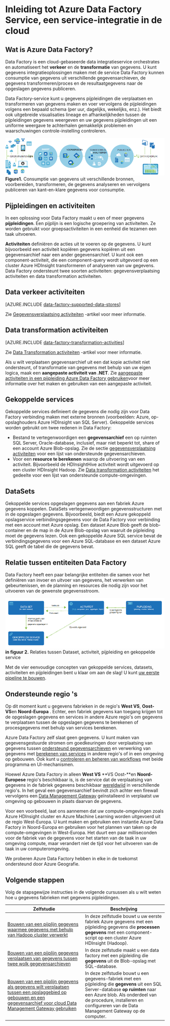 <properties 
    pageTitle="Inleiding tot Data Factory, een service-integratie | Microsoft Azure" 
    description="Meer informatie Azure Data Factory: een wolk integratieservice die orchestrates en verkeer en de transformatie van gegevens wordt geautomatiseerd." 
    keywords="integratie van gegevens, wolk integratie van gegevens, wat is azure data factory"
    services="data-factory" 
    documentationCenter="" 
    authors="sharonlo101" 
    manager="jhubbard" 
    editor="monicar"/>

<tags 
    ms.service="data-factory" 
    ms.workload="data-services" 
    ms.tgt_pltfrm="na" 
    ms.devlang="na" 
    ms.topic="get-started-article" 
    ms.date="09/22/2016" 
    ms.author="shlo"/>

# <a name="introduction-to-azure-data-factory-service-a-data-integration-service-in-the-cloud"></a>Inleiding tot Azure Data Factory Service, een service-integratie in de cloud

## <a name="what-is-azure-data-factory"></a>Wat is Azure Data Factory? 
Data Factory is een cloud-gebaseerde data integratieservice orchestrates en automatiseert het **verkeer** en de **transformatie** van gegevens. U kunt gegevens integratieoplossingen maken met de service Data Factory kunnen consumptie van gegevens uit verschillende gegevensarchieven, de gegevens transformeren/proces en de resultaatgegevens naar de opgeslagen gegevens publiceren. 

Data Factory-service kunt u gegevens pijpleidingen die verplaatsen en transformeren van gegevens maken en voer vervolgens de pijpleidingen volgens een bepaald schema (per uur, dagelijks, wekelijks, enz.). Het biedt ook uitgebreide visualisaties lineage en afhankelijkheden tussen de pijpleidingen gegevens weergeven en uw gegevens pijpleidingen uit een uniforme weergave te achterhalen gemakkelijk problemen en waarschuwingen controle-instelling controleren.

![Diagram: Overzicht van de fabriek, een service-integratie](./media/data-factory-introduction/what-is-azure-data-factory.png)
**Figure1.** Consumptie van gegevens uit verschillende bronnen, voorbereiden, transformeren, de gegevens analyseren en vervolgens publiceren van kant-en-klare gegevens voor consumptie.

## <a name="pipelines-and-activities"></a>Pijpleidingen en activiteiten
In een oplossing voor Data Factory maakt u een of meer gegevens **pijpleidingen**. Een pijplijn is een logische groepering van activiteiten. Ze worden gebruikt voor groepsactiviteiten in een eenheid die tezamen een taak uitvoeren. 

**Activiteiten** definiëren de acties uit te voeren op de gegevens. U kunt bijvoorbeeld een activiteit kopiëren gegevens kopiëren uit een gegevensarchief naar een ander gegevensarchief. U kunt ook een component-activiteit, die een component-query wordt uitgevoerd op een cluster Azure HDInsight transformeren of analyseren van uw gegevens. Data Factory ondersteunt twee soorten activiteiten: gegevensverplaatsing activiteiten en data transformation activiteiten. 
  
## <a name="data-movement-activities"></a>Data verkeer activiteiten 
[AZURE.INCLUDE [data-factory-supported-data-stores](../../includes/data-factory-supported-data-stores.md)]

Zie [Gegevensverplaatsing activiteiten](data-factory-data-movement-activities.md) -artikel voor meer informatie. 

## <a name="data-transformation-activities"></a>Data transformation activiteiten
[AZURE.INCLUDE [data-factory-transformation-activities](../../includes/data-factory-transformation-activities.md)]

Zie [Data Transformation activiteiten](data-factory-data-transformation-activities.md) -artikel voor meer informatie.

Als u wilt verplaatsen gegevensarchief uit een dat kopie activiteit niet ondersteunt, of transformatie van gegevens met behulp van uw eigen logica, maak een **aangepaste activiteit van .NET**. Zie [aangepaste activiteiten in een pijpleiding Azure Data Factory gebruiken](data-factory-use-custom-activities.md)voor meer informatie over het maken en gebruiken van een aangepaste activiteit.

## <a name="linked-services"></a>Gekoppelde services
Gekoppelde services definieert de gegevens die nodig zijn voor Data Factory verbinding maken met externe bronnen (voorbeelden: Azure, op-opslaghouders Azure HDInsight van SQL Server). Gekoppelde services worden gebruikt om twee redenen in Data Factory:

- Bestand te vertegenwoordigen een **gegevensarchief** een op ruimten SQL Server, Oracle-database, inclusief, maar niet beperkt tot, share of een account Azure Blob-opslag. Zie de sectie [gegevensverplaatsing activiteiten](data-factory-data-movement-activities.md) voor een lijst van ondersteunde gegevensarchieven. 
- Voor een **resource te berekenen** waarop de uitvoering van een activiteit. Bijvoorbeeld de HDInsightHive activiteit wordt uitgevoerd op een cluster HDInsight Hadoop. Zie [Data transformation activiteiten](data-factory-data-transformation-activities.md) het gedeelte voor een lijst van ondersteunde compute-omgevingen. 

## <a name="datasets"></a>DataSets 
Gekoppelde services opgeslagen gegevens aan een fabriek Azure gegevens koppelen. DataSets vertegenwoordigen gegevensstructuren met in de opgeslagen gegevens. Bijvoorbeeld, biedt een Azure gekoppeld opslagservice verbindingsgegevens voor de Data Factory voor verbinding met een account met Azure opslag. Een dataset Azure Blob geeft de blob-container en de map in de Azure Blob-opslag van waaruit de pijpleiding moet de gegevens lezen. Ook een gekoppelde Azure SQL service bevat de verbindingsgegevens voor een Azure SQL-database en een dataset Azure SQL geeft de tabel die de gegevens bevat.   

## <a name="relationship-between-data-factory-entities"></a>Relatie tussen entiteiten Data Factory
Data Factory heeft een paar belangrijke entiteiten die samen voor het definiëren van invoer en uitvoer van gegevens, het verwerken van gebeurtenissen, en de planning en resources die nodig zijn voor het uitvoeren van de gewenste gegevensstroom.

![Diagram: Data Factory, een cloud data integration-service - begrippen sleutel](./media/data-factory-introduction/data-integration-service-key-concepts.png)
**in figuur 2.** Relaties tussen Dataset, activiteit, pijpleiding en gekoppelde service

Met de vier eenvoudige concepten van gekoppelde services, datasets, activiteiten en pijpleidingen bent u klaar om aan de slag! U kunt [uw eerste pipeline te bouwen](data-factory-build-your-first-pipeline.md). 

## <a name="supported-regions"></a>Ondersteunde regio 's
Op dit moment kunt u gegevens fabrieken in de regio's **West VS**, **Oost-VS**en **Noord-Europa** . Echter, een fabriek gegevens kan toegang krijgen tot de opgeslagen gegevens en services in andere Azure regio's om gegevens te verplaatsen tussen de opgeslagen gegevens te berekenen of procesgegevens met behulp van services berekenen. 

Azure Data Factory zelf slaat geen gegevens. U kunt maken van gegevensgestuurde stromen om goedkeuringen door verplaatsing van gegevens tussen [ondersteund gegevensarchieven](data-factory-data-movement-activities.md#supported-data-stores) en verwerking van gegevens met [berekenen van services](data-factory-compute-linked-services.md) in andere regio's of in een omgeving op gebouwen. Ook kunt u [controleren en beheren van workflows](data-factory-monitor-manage-pipelines.md) met beide programma en UI-mechanismen. 

Hoewel Azure Data Factory in alleen **West VS** **VS Oost-**en **Noord-Europese** regio's beschikbaar is, is de service dat de verplaatsing van gegevens in de fabriek gegevens beschikbaar [wereldwijd](data-factory-data-movement-activities.md#global) in verschillende regio's. In het geval een gegevensarchief bevindt zich achter een firewall vervolgens een [Data Management Gateway](data-factory-move-data-between-onprem-and-cloud.md) geïnstalleerd in verplaatst uw omgeving op gebouwen in plaats daarvan de gegevens. 

Voor een voorbeeld, laat ons aannemen dat uw compute-omgevingen zoals Azure HDInsight cluster en Azure Machine Learning worden uitgevoerd uit de regio West-Europa. U kunt maken en gebruiken een instantie Azure Data Factory in Noord-Europa en gebruiken voor het plannen van taken op de compute-omgevingen in West-Europa. Het duurt een paar milliseconden voor de fabriek van de gegevens voor het starten van de taak in uw omgeving compute, maar verandert niet de tijd voor het uitvoeren van de taak in uw computeromgeving.

We proberen Azure Data Factory hebben in elke in de toekomst ondersteund door Azure Geografie.
  
## <a name="next-steps"></a>Volgende stappen
Volg de stapsgewijze instructies in de volgende cursussen als u wilt weten hoe u gegevens fabrieken met gegevens pijpleidingen. 

Zelfstudie | Beschrijving
-------- | -----------
[Bouwen van een pijplijn gegevens waarmee gegevens met behulp van Hadoop cluster verwerkt](data-factory-build-your-first-pipeline.md) | In deze zelfstudie bouwt u uw eerste fabriek Azure gegevens met een pijpleiding gegevens die **processen gegevens** met een component-script op een cluster Azure HDInsight (Hadoop). |
[Bouwen van een pijplijn gegevens verplaatsen van gegevens tussen twee wolk gegevensarchieven](data-factory-copy-data-from-azure-blob-storage-to-sql-database.md) | In deze zelfstudie maakt u een data factory met een pijpleiding die **gegevens** uit de Blob-opslag met SQL-database.
[Bouwen van een pijplijn gegevens als gegevens wilt verplaatsen tussen een opslaggebied op gebouwen en een gegevensarchief voor cloud Data Management Gateway gebruiken](data-factory-move-data-between-onprem-and-cloud.md) | In deze zelfstudie bouwt u een gegevens-fabriek met een pijpleiding die **gegevens** uit een SQL Server-database **op ruimten** naar een Azure blob. Als onderdeel van de procedure, installeren en configureren van de Data Management Gateway op de computer. 
